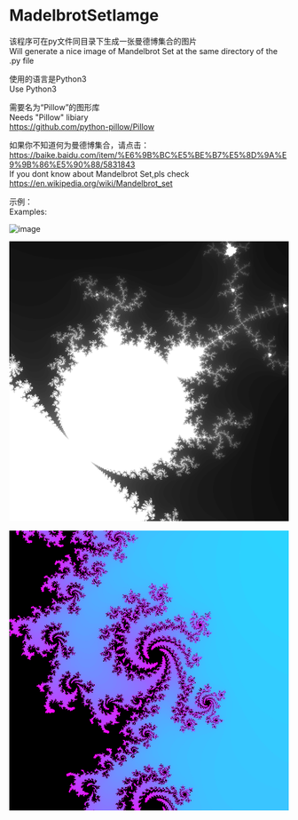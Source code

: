 # MadelbrotSetIamge


该程序可在py文件同目录下生成一张曼德博集合的图片  
Will generate a nice image of Mandelbrot Set at the same directory of the .py file  

使用的语言是Python3  
Use Python3  

需要名为“Pillow”的图形库  
Needs "Pillow" libiary  
https://github.com/python-pillow/Pillow  

如果你不知道何为曼德博集合，请点击：https://baike.baidu.com/item/%E6%9B%BC%E5%BE%B7%E5%8D%9A%E9%9B%86%E5%90%88/5831843  
If you dont know about Mandelbrot Set,pls check https://en.wikipedia.org/wiki/Mandelbrot_set  

示例：  
Examples:  

![image](https://github.com/BlackieVan/MadelbrotSetIamge/tree/main/Examples/Mandelbrot_X-0.5000_Y0.0000_R1.0000_N100_W1000_H1000_1610692012.png)

![image](https://github.com/BlackieVan/MadelbrotSetIamge/blob/main/Examples/Mandelbrot_X0.3000_Y0.5500_R0.1000_N100_W1000_H1000_1611648033.png)

![image](https://github.com/BlackieVan/MadelbrotSetIamge/blob/main/Examples/Mandelbrot_X-0.4600_Y0.5800_R0.0100_N100_W1000_H1000_1611643273.png)
